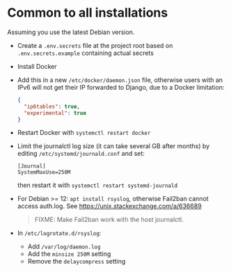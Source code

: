 # Common to all installations

Assuming you use the latest Debian version.

- Create a `.env.secrets` file at the project root based on `.env.secrets.example` containing actual secrets
- Install Docker
- Add this in a new `/etc/docker/daemon.json` file, otherwise users with an IPv6
  will not get their IP forwarded to Django, due to a Docker limitation:

  ```json
  {
    "ip6tables": true,
    "experimental": true
  }
  ```
- Restart Docker with `systemctl restart docker`
- Limit the journalctl log size (it can take several GB after months) by editing `/etc/systemd/journald.conf` and set:

  ```
  [Journal]
  SystemMaxUse=250M
  ```
  then restart it with `systemctl restart systemd-journald`
- For Debian >= 12: `apt install rsyslog`, otherwise Fail2ban cannot access auth.log. See https://unix.stackexchange.com/a/636689
  > FIXME: Make Fail2ban work with the host journalctl.
- In `/etc/logrotate.d/rsyslog`:
  - Add `/var/log/daemon.log`
  - Add the `minsize 250M` setting
  - Remove the `delaycompress` setting
